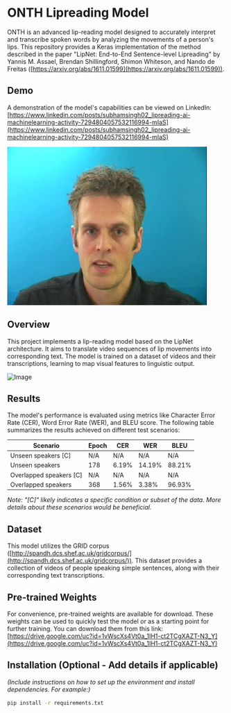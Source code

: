 # ONTH Lipreading Model

ONTH is an advanced lip-reading model designed to accurately interpret and transcribe spoken words by analyzing the movements of a person's lips. This repository provides a Keras implementation of the method described in the paper "LipNet: End-to-End Sentence-level Lipreading" by Yannis M. Assael, Brendan Shillingford, Shimon Whiteson, and Nando de Freitas ([https://arxiv.org/abs/1611.01599](https://arxiv.org/abs/1611.01599)).

## Demo

A demonstration of the model's capabilities can be viewed on LinkedIn: [https://www.linkedin.com/posts/subhamsingh02_lipreading-ai-machinelearning-activity-7294804057532116994-mIaS](https://www.linkedin.com/posts/subhamsingh02_lipreading-ai-machinelearning-activity-7294804057532116994-mIaS)

![LipNet performing prediction (subtitle alignment only for visualization)](/lipreading.gif)

## Overview

This project implements a lip-reading model based on the LipNet architecture.  It aims to translate video sequences of lip movements into corresponding text.  The model is trained on a dataset of videos and their transcriptions, learning to map visual features to linguistic output.

![Image](https://github.com/user-attachments/assets/635fb032-664a-4967-bc6a-a9ff2dfdb355)

## Results

The model's performance is evaluated using metrics like Character Error Rate (CER), Word Error Rate (WER), and BLEU score.  The following table summarizes the results achieved on different test scenarios:

| Scenario             | Epoch | CER   | WER    | BLEU   |
|----------------------|-------|-------|--------|--------|
| Unseen speakers [C]  | N/A   | N/A   | N/A    | N/A    |
| Unseen speakers      | 178   | 6.19% | 14.19% | 88.21% |
| Overlapped speakers [C]| N/A   | N/A   | N/A    | N/A    |
| Overlapped speakers  | 368   | 1.56% | 3.38%  | 96.93% |

*Note:  "[C]" likely indicates a specific condition or subset of the data.  More details about these scenarios would be beneficial.*

## Dataset

This model utilizes the GRID corpus ([http://spandh.dcs.shef.ac.uk/gridcorpus/](http://spandh.dcs.shef.ac.uk/gridcorpus/)).  This dataset provides a collection of videos of people speaking simple sentences, along with their corresponding text transcriptions.

## Pre-trained Weights

For convenience, pre-trained weights are available for download.  These weights can be used to quickly test the model or as a starting point for further training. You can download them from this link: [https://drive.google.com/uc?id=1vWscXs4Vt0a_1IH1-ct2TCgXAZT-N3_Y](https://drive.google.com/uc?id=1vWscXs4Vt0a_1IH1-ct2TCgXAZT-N3_Y)

## Installation (Optional - Add details if applicable)

*(Include instructions on how to set up the environment and install dependencies.  For example:)*

```bash
pip install -r requirements.txt

